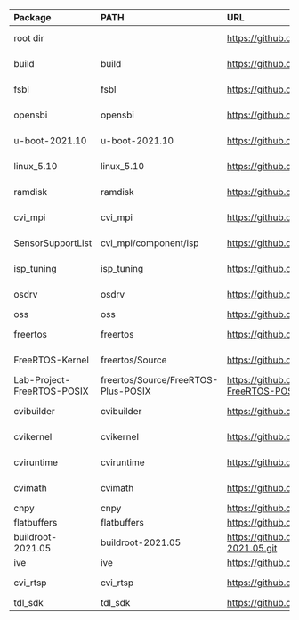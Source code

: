
| Package                    | PATH                                | URL                                                      | Branch        | Commit       |
|:---------------------------|:------------------------------------|:---------------------------------------------------------|:--------------|:-------------|
| root dir                   |                                     | https://github.com/sophgo/sophpi.git                     | sg200x-evb    | f204047      |
| build                      | build                               | https://github.com/sophgo/build.git                      | sg200x-dev    | a62106d      |
| fsbl                       | fsbl                                | https://github.com/sophgo/fsbl.git                       | sg200x-dev    | 21baebd      |
| opensbi                    | opensbi                             | https://github.com/sophgo/opensbi.git                    | sg200x-dev    | 3b045ae      |
| u-boot-2021.10             | u-boot-2021.10                      | https://github.com/sophgo/u-boot-2021.10.git             | sg200x-dev    | 5ab9e1f91b   |
| linux_5.10                 | linux_5.10                          | https://github.com/sophgo/linux_5.10.git                 | sg200x-dev    | 4edc06097502 |
| ramdisk                    | ramdisk                             | https://github.com/sophgo/ramdisk.git                    | sg200x-dev    | 2a08fd2      |
| cvi_mpi                    | cvi_mpi                             | https://github.com/sophgo/cvi_mpi.git                    | sg200x-dev    | e1bfa7c      |
| SensorSupportList          | cvi_mpi/component/isp               | https://github.com/sophgo/SensorSupportList.git          | sg200x-dev    | 257c696      |
| isp_tuning                 | isp_tuning                          | https://github.com/sophgo/isp_tuning.git                 | sg200x-dev    | 321f704      |
| osdrv                      | osdrv                               | https://github.com/sophgo/osdrv.git                      | sg200x-dev    | b163aa0      |
| oss                        | oss                                 | https://github.com/sophgo/oss.git                        | master        | a9d88d3      |
| freertos                   | freertos                            | https://github.com/sophgo/freertos.git                   | sg200x-dev    | eb9faf5fe    |
| FreeRTOS-Kernel            | freertos/Source                     | https://github.com/sophgo/FreeRTOS-Kernel.git            | sg200x-dev    | d52c1b6e6    |
| Lab-Project-FreeRTOS-POSIX | freertos/Source/FreeRTOS-Plus-POSIX | https://github.com/sophgo/Lab-Project-FreeRTOS-POSIX.git | sg200x-dev    | 5042bfd      |
| cvibuilder                 | cvibuilder                          | https://github.com/sophgo/cvibuilder.git                 | sg200x-dev    | 4309f2a      |
| cvikernel                  | cvikernel                           | https://github.com/sophgo/cvikernel.git                  | sg200x-dev    | 9f1f57a      |
| cviruntime                 | cviruntime                          | https://github.com/sophgo/cviruntime.git                 | sg200x-dev    | 3f49386      |
| cvimath                    | cvimath                             | https://github.com/sophgo/cvimath.git                    | sg200x-dev    | ce8705f      |
| cnpy                       | cnpy                                | https://github.com/sophgo/cnpy.git                       | tpu           | 2f56f4c      |
| flatbuffers                | flatbuffers                         | https://github.com/sophgo/flatbuffers.git                | master        | 6da1cf7      |
| buildroot-2021.05          | buildroot-2021.05                   | https://github.com/sophgo/buildroot-2021.05.git          | sg200x-dev    | 5b7acd1b     |
| ive                        | ive                                 | https://github.com/sophgo/ive.git                        | master        | 269c9d0      |
| cvi_rtsp                   | cvi_rtsp                            | https://github.com/sophgo/cvi_rtsp.git                   | sg200x-dev    | ff71340      |
| tdl_sdk                    | tdl_sdk                             | https://github.com/sophgo/tdl_sdk.git                    | master        | dfc3d2eb     |
